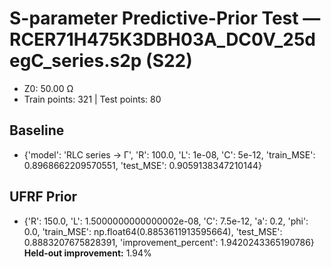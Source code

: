 # S-parameter Predictive-Prior Test — RCER71H475K3DBH03A_DC0V_25degC_series.s2p (S22)
- Z0: 50.00 Ω
- Train points: 321  |  Test points: 80

## Baseline
- {'model': 'RLC series -> Γ', 'R': 100.0, 'L': 1e-08, 'C': 5e-12, 'train_MSE': 0.8968662209570551, 'test_MSE': 0.9059138347210144}

## UFRF Prior
- {'R': 150.0, 'L': 1.5000000000000002e-08, 'C': 7.5e-12, 'a': 0.2, 'phi': 0.0, 'train_MSE': np.float64(0.8853611913595664), 'test_MSE': 0.8883207675828391, 'improvement_percent': 1.9420243365190786}
**Held-out improvement:** 1.94%